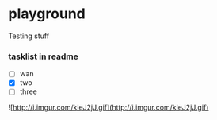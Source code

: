 playground
==========

Testing stuff

### tasklist in readme
- [ ] wan
- [x] two
- [ ] three

![http://i.imgur.com/kleJ2jJ.gif](http://i.imgur.com/kleJ2jJ.gif)
